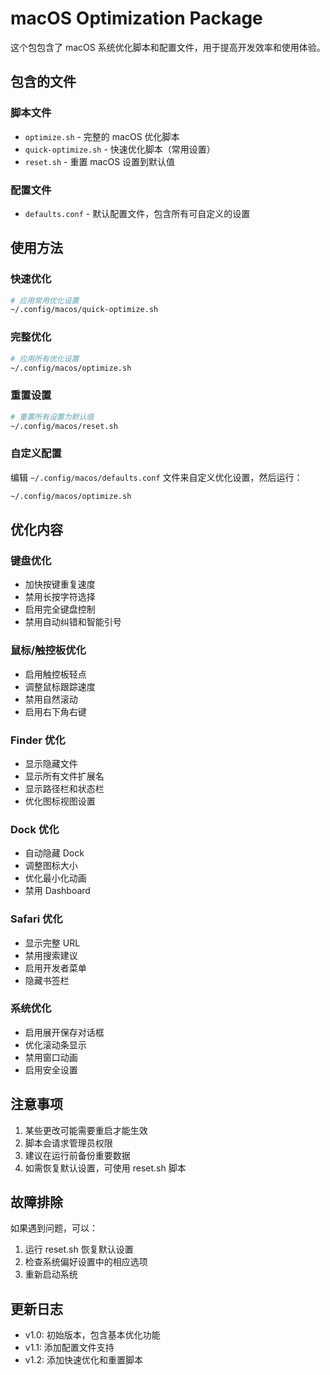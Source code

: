 # macOS Optimization Package

这个包包含了 macOS 系统优化脚本和配置文件，用于提高开发效率和使用体验。

## 包含的文件

### 脚本文件
- `optimize.sh` - 完整的 macOS 优化脚本
- `quick-optimize.sh` - 快速优化脚本（常用设置）
- `reset.sh` - 重置 macOS 设置到默认值

### 配置文件
- `defaults.conf` - 默认配置文件，包含所有可自定义的设置

## 使用方法

### 快速优化
```bash
# 应用常用优化设置
~/.config/macos/quick-optimize.sh
```

### 完整优化
```bash
# 应用所有优化设置
~/.config/macos/optimize.sh
```

### 重置设置
```bash
# 重置所有设置为默认值
~/.config/macos/reset.sh
```

### 自定义配置
编辑 `~/.config/macos/defaults.conf` 文件来自定义优化设置，然后运行：
```bash
~/.config/macos/optimize.sh
```

## 优化内容

### 键盘优化
- 加快按键重复速度
- 禁用长按字符选择
- 启用完全键盘控制
- 禁用自动纠错和智能引号

### 鼠标/触控板优化
- 启用触控板轻点
- 调整鼠标跟踪速度
- 禁用自然滚动
- 启用右下角右键

### Finder 优化
- 显示隐藏文件
- 显示所有文件扩展名
- 显示路径栏和状态栏
- 优化图标视图设置

### Dock 优化
- 自动隐藏 Dock
- 调整图标大小
- 优化最小化动画
- 禁用 Dashboard

### Safari 优化
- 显示完整 URL
- 禁用搜索建议
- 启用开发者菜单
- 隐藏书签栏

### 系统优化
- 启用展开保存对话框
- 优化滚动条显示
- 禁用窗口动画
- 启用安全设置

## 注意事项

1. 某些更改可能需要重启才能生效
2. 脚本会请求管理员权限
3. 建议在运行前备份重要数据
4. 如需恢复默认设置，可使用 reset.sh 脚本

## 故障排除

如果遇到问题，可以：
1. 运行 reset.sh 恢复默认设置
2. 检查系统偏好设置中的相应选项
3. 重新启动系统

## 更新日志

- v1.0: 初始版本，包含基本优化功能
- v1.1: 添加配置文件支持
- v1.2: 添加快速优化和重置脚本
